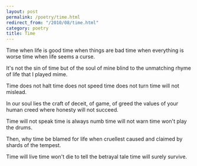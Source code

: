 ```yaml
---
layout: post
permalink: /poetry/time.html
redirect_from: "/2010/08/time.html"
category: poetry
title: Time
---
```



Time when life is good
time when things are bad
time when everything is worse
time when life seems a curse.

It's not the sin of time
but of the soul of mine
blind to the unmatching rhyme
of life that I played mime.

Time does not halt
time does not speed
time does not turn
time will not mislead.

In our soul lies the craft
of deceit, of game, of greed
the values of your human creed
where honesty will not succeed.

Time will not speak
time is always numb
time will not warn
time won't play the drums.

Then, why time be blamed
for life when cruellest
caused and claimed
by shards of the tempest.

Time will live
time won't die
to tell the betrayal tale
time will surely survive.
